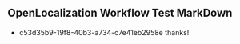 ## OpenLocalization Workflow Test MarkDown
* c53d35b9-19f8-40b3-a734-c7e41eb2958e 
thanks!<!--HONumber=Mar16_HO4-->
